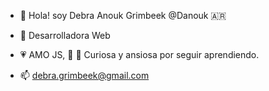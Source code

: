 - 👋 Hola!  soy Debra Anouk Grimbeek @Danouk 🇦🇷
- 🚀 Desarrolladora Web
- 💗 AMO JS, 🌱 🙌  Curiosa y ansiosa por seguir aprendiendo.

- 📫 debra.grimbeek@gmail.com

<!---
Danouk/Danouk is a ✨ special ✨ repository because its `README.md` (this file) appears on your GitHub profile.
You can click the Preview link to take a look at your changes.
--->
